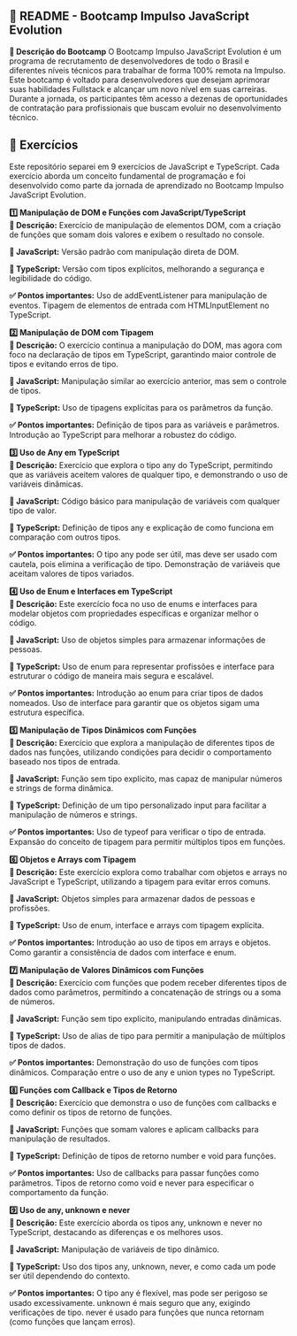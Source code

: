 ## 📘 README - Bootcamp Impulso JavaScript Evolution

**🚀 Descrição do Bootcamp**
O Bootcamp Impulso JavaScript Evolution é um programa de recrutamento de desenvolvedores de todo o Brasil e diferentes níveis técnicos para trabalhar de forma 100% remota na Impulso. Este bootcamp é voltado para desenvolvedores que desejam aprimorar suas habilidades Fullstack e alcançar um novo nível em suas carreiras. Durante a jornada, os participantes têm acesso a dezenas de oportunidades de contratação para profissionais que buscam evoluir no desenvolvimento técnico.  

## 🧠 Exercícios

Este repositório separei em 9 exercícios de JavaScript e TypeScript. Cada exercício aborda um conceito fundamental de programação e foi desenvolvido como parte da jornada de aprendizado no Bootcamp Impulso JavaScript Evolution.  



**1️⃣ Manipulação de DOM e Funções com JavaScript/TypeScript**  
**📝 Descrição:** Exercício de manipulação de elementos DOM, com a criação de funções que somam dois valores e exibem o resultado no console.  

**📜 JavaScript:** Versão padrão com manipulação direta de DOM.  

**🧾 TypeScript:** Versão com tipos explícitos, melhorando a segurança e legibilidade do código.  

**✅ Pontos importantes:** Uso de addEventListener para manipulação de eventos. Tipagem de elementos de entrada com HTMLInputElement no TypeScript.  



**2️⃣ Manipulação de DOM com Tipagem**  
**📝 Descrição:** O exercício continua a manipulação do DOM, mas agora com foco na declaração de tipos em TypeScript, garantindo maior controle de tipos e evitando erros de tipo.  

**📜 JavaScript:** Manipulação similar ao exercício anterior, mas sem o controle de tipos.  

**🧾 TypeScript:** Uso de tipagens explícitas para os parâmetros da função.  

**✅ Pontos importantes:** Definição de tipos para as variáveis e parâmetros. Introdução ao TypeScript para melhorar a robustez do código.  



**3️⃣ Uso de Any em TypeScript**  
**📝 Descrição:** Exercício que explora o tipo any do TypeScript, permitindo que as variáveis aceitem valores de qualquer tipo, e demonstrando o uso de variáveis dinâmicas.  

**📜 JavaScript:** Código básico para manipulação de variáveis com qualquer tipo de valor.  

**🧾 TypeScript:** Definição de tipos any e explicação de como funciona em comparação com outros tipos.  

**✅ Pontos importantes:** O tipo any pode ser útil, mas deve ser usado com cautela, pois elimina a verificação de tipo. Demonstração de variáveis que aceitam valores de tipos variados.  



**4️⃣ Uso de Enum e Interfaces em TypeScript**  
**📝 Descrição:** Este exercício foca no uso de enums e interfaces para modelar objetos com propriedades específicas e organizar melhor o código.

**📜 JavaScript:** Uso de objetos simples para armazenar informações de pessoas.  

**🧾 TypeScript:** Uso de enum para representar profissões e interface para estruturar o código de maneira mais segura e escalável.  

**✅ Pontos importantes:** Introdução ao enum para criar tipos de dados nomeados. Uso de interface para garantir que os objetos sigam uma estrutura específica.  



**5️⃣ Manipulação de Tipos Dinâmicos com Funções**   
  **📝 Descrição:** Exercício que explora a manipulação de diferentes tipos de dados nas funções, utilizando condições para decidir o comportamento baseado nos tipos de entrada.  

**📜 JavaScript:** Função sem tipo explícito, mas capaz de manipular números e strings de forma dinâmica.  

**🧾 TypeScript:** Definição de um tipo personalizado input para facilitar a manipulação de números e strings.  

**✅ Pontos importantes:** Uso de typeof para verificar o tipo de entrada. Expansão do conceito de tipagem para permitir múltiplos tipos em funções.  



**6️⃣ Objetos e Arrays com Tipagem**  
  **📝 Descrição:** Este exercício explora como trabalhar com objetos e arrays no JavaScript e TypeScript, utilizando a tipagem para evitar erros comuns.  

**📜 JavaScript:** Objetos simples para armazenar dados de pessoas e profissões.  

**🧾 TypeScript:** Uso de enum, interface e arrays com tipagem explícita.  

**✅ Pontos importantes:** Introdução ao uso de tipos em arrays e objetos.
Como garantir a consistência de dados com interface e enum.  



**7️⃣ Manipulação de Valores Dinâmicos com Funções**  
  **📝 Descrição:** Exercício com funções que podem receber diferentes tipos de dados como parâmetros, permitindo a concatenação de strings ou a soma de números.

**📜 JavaScript:** Função sem tipo explícito, manipulando entradas dinâmicas.

**🧾 TypeScript:** Uso de alias de tipo para permitir a manipulação de múltiplos tipos de dados.

**✅ Pontos importantes:** Demonstração do uso de funções com tipos dinâmicos. Comparação entre o uso de any e union types no TypeScript.



**8️⃣ Funções com Callback e Tipos de Retorno**  
  **📝 Descrição:** Exercício que demonstra o uso de funções com callbacks e como definir os tipos de retorno de funções.

**📜 JavaScript:** Funções que somam valores e aplicam callbacks para manipulação de resultados.

**🧾 TypeScript:** Definição de tipos de retorno number e void para funções.

**✅ Pontos importantes:** Uso de callbacks para passar funções como parâmetros. Tipos de retorno como void e never para especificar o comportamento da função.  



**9️⃣ Uso de any, unknown e never**  
  **📝 Descrição:** Este exercício aborda os tipos any, unknown e never no TypeScript, destacando as diferenças e os melhores usos.

**📜 JavaScript:** Manipulação de variáveis de tipo dinâmico.

**🧾 TypeScript:** Uso dos tipos any, unknown, never, e como cada um pode ser útil dependendo do contexto.  

**✅ Pontos importantes:** O tipo any é flexível, mas pode ser perigoso se usado excessivamente. unknown é mais seguro que any, exigindo verificações de tipo. never é usado para funções que nunca retornam (como funções que lançam erros).
